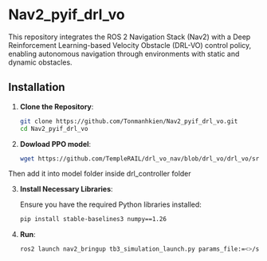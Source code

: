 # Nav2_pyif_drl_vo

This repository integrates the ROS 2 Navigation Stack (Nav2) with a Deep Reinforcement Learning-based Velocity Obstacle (DRL-VO) control policy, enabling autonomous navigation through environments with static and dynamic obstacles.

## Installation

1. **Clone the Repository**:

   ```bash
   git clone https://github.com/Tonmanhkien/Nav2_pyif_drl_vo.git
   cd Nav2_pyif_drl_vo

2. **Dowload PPO model**:

   ```bash
   wget https://github.com/TempleRAIL/drl_vo_nav/blob/drl_vo/drl_vo/src/model/drl_vo.zip -O drl_vo.zip

  Then add it into model folder inside drl_controller folder
  
3. **Install Necessary Libraries**:

   
   Ensure you have the required Python libraries installed:
   
   ```bash
   pip install stable-baselines3 numpy==1.26

4. **Run**:
   ```bash
   ros2 launch nav2_bringup tb3_simulation_launch.py params_file:=<>/src/param.yaml headless:=True^C
   
